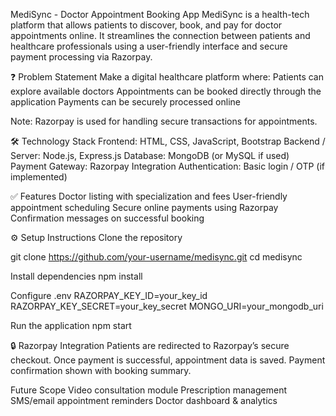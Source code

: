 MediSync - Doctor Appointment Booking App
MediSync is a health-tech platform that allows patients to discover, book, and pay for doctor appointments online. It streamlines the connection between patients and healthcare professionals using a user-friendly interface and secure payment processing via Razorpay.

❓ Problem Statement
Make a digital healthcare platform where:
Patients can explore available doctors
Appointments can be booked directly through the application
Payments can be securely processed online

Note: Razorpay is used for handling secure transactions for appointments.

🛠 Technology Stack
Frontend: HTML, CSS, JavaScript, Bootstrap
Backend / Server: Node.js, Express.js
Database: MongoDB (or MySQL if used)
Payment Gateway: Razorpay Integration
Authentication: Basic login / OTP (if implemented)

✅ Features
Doctor listing with specialization and fees
User-friendly appointment scheduling
Secure online payments using Razorpay
Confirmation messages on successful booking

⚙️ Setup Instructions
Clone the repository

git clone https://github.com/your-username/medisync.git
cd medisync

Install dependencies
npm install

Configure .env
RAZORPAY_KEY_ID=your_key_id
RAZORPAY_KEY_SECRET=your_key_secret
MONGO_URI=your_mongodb_uri

Run the application
npm start

🔒 Razorpay Integration
Patients are redirected to Razorpay’s secure checkout.
Once payment is successful, appointment data is saved.
Payment confirmation shown with booking summary.

Future Scope
Video consultation module
Prescription management
SMS/email appointment reminders
Doctor dashboard & analytics


